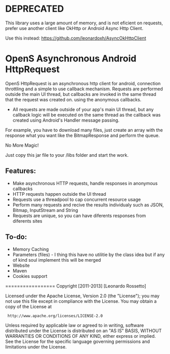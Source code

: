 DEPRECATED
=================
This library uses a large amount of memory, and is not eficient on requests, prefer use another client like OkHttp or Android Async Http Client.

Use this instead: https://github.com/leonardoxh/AsyncOkHttpClient


OpenS Asynchronous Android HttpRequest 
=================

OpenS HttpRequest is an asynchronous http client for android, connection throttling and a simple to use callback mechanism. Requests are performed outside the main UI thread, but callbacks are invoked in the same thread that the request was created on. using the anonymous callbacks.

- All requests are made outside of your app's main UI thread, but any callback logic will be executed on the same thread as the callback was created using Android's Handler message passing.

For example, you have to download many files, just create an array with the response what you want like the BitmapResponse and perform the queue.

No More Magic!

Just copy this jar file to your /libs folder and start the work.

Features:
-----
- Make asynchronous HTTP requests, handle responses in anonymous callbacks
- HTTP requests happen outside the UI thread
- Requests use a threadpool to cap concurrent resource usage
- Perform many requests and recive the results individualy such as JSON, Bitmap, InputStream and String
- Requests are unique, so you can have diferents responses from diferents sites

To-do:
-----
- Memory Caching
- Parameters (files) - I thing this have no utilitie by the class idea but if any of kind soul implement this will be merged
- Website
- Maven
- Cookies support

=================
  Copyright [2011-2013] [Leonardo Rossetto]

   Licensed under the Apache License, Version 2.0 (the "License");
   you may not use this file except in compliance with the License.
   You may obtain a copy of the License at

     http://www.apache.org/licenses/LICENSE-2.0

   Unless required by applicable law or agreed to in writing, software
   distributed under the License is distributed on an "AS IS" BASIS,
   WITHOUT WARRANTIES OR CONDITIONS OF ANY KIND, either express or implied.
   See the License for the specific language governing permissions and
   limitations under the License.
